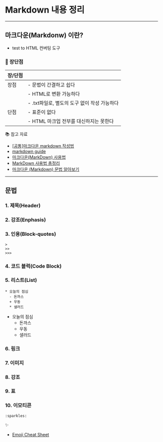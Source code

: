 # Markdown 내용 정리

---

## 마크다운(Markdonw) 이란?
- test to HTML 컨버팅 도구

### :star2: 장단점

| 장/단점|  |
| ---- | ------------------------------------------- |
| 장점 | - 문법이 간결하고 쉽다  |
|      | - HTML로 변환 가능하다  |
|      | - .txt파일로, 별도의 도구 없이 작성 가능하다  |
| 단점 | - 표준이 없다  |
|      | - HTML 마크업 전부를 대신하지는 못한다  |

:books: 참고 자료
  - <a href="https://gist.github.com/ihoneymon/652be052a0727ad59601">[공통]마크다운 markdown 작성법</a>
  - <a href="https://www.markdownguide.org/getting-started/">markdown guide</a>
  - <a href="https://goddaehee.tistory.com/307">마크다운(MarkDown) 사용법</a>
  - <a href="https://heropy.blog/2017/09/30/markdown/ MarkDown">MarkDown 사용법 총정리</a>
  - <a href="https://wwlee94.github.io/category/blog/getting-started-markdown/">마크다운 (Markdown) 문법 알아보기</a>  
---
## 문법
### 1. 제목(Header)
### 2. 강조(Enphasis)
### 3. 인용(Block-quotes)
~~~
>
>>
>>>
~~~
### 4. 코드 블럭(Code Block)
### 5. 리스트(List)
~~~
* 오늘의 점심
  - 돈까스
  + 우동
  * 샐러드
~~~
* 오늘의 점심
  - 돈까스
  + 우동
  * 샐러드
 
### 6. 링크
### 7. 이미지
### 8. 강조
### 9. 표
### 10. 이모티콘
~~~
:sparkles:
~~~
:sparkles:

- <a href="https://www.webfx.com/tools/emoji-cheat-sheet/">Emoji Cheat Sheet</a>




